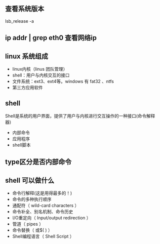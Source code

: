 ## 查看系统版本
lsb_release -a

## ip addr | grep eth0 查看网络ip

## linux 系统组成
* linux内核（linus 团队管理）
* shell：用户与内核交互的接口
* 文件系统：ext3、ext4等。windows 有 fat32 、ntfs
* 第三方应用软件

## shell
Shell是系统的用户界面，提供了用户与内核进行交互操作的一种接口(命令解释器)
* 内部命令
* 应用程序
* shell脚本

## type区分是否内部命令
## shell 可以做什么
* 命令行解释(这是用得最多的！)
* 命令的多种执行顺序
* 通配符（ wild-card characters ）
* 命令补全、别名机制、命令历史
* I/O重定向（ Input/output redirection ）
* 管道（ pipes ）
* 命令替换（ 或$( ) ）
* Shell编程语言（ Shell Script ）